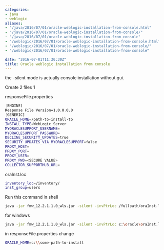```yaml
---
categories:
- java
- weblogic
aliases:
- "/java/2016/07/01/oracle-weblogic-installation-from-console.html"
- "/java/2016/07/01/oracle-weblogic-installation-from-console/"
- "/java/2016/07/01/oracle-weblogic-installation-from-console"
- "/weblogic/2016/07/01/oracle-weblogic-installation-from-console.html"
- "/weblogic/2016/07/01/oracle-weblogic-installation-from-console/"
- "/weblogic/2016/07/01/oracle-weblogic-installation-from-console"

date: "2016-07-01T11:30:30Z"
title: Oracle weblogic installation from console
---
```

the -silent mode is actually console installation without gui.

Create 2 files 1

responseFile.properties
```bash
[ENGINE]
Response File Version=1.0.0.0.0
[GENERIC]
ORACLE_HOME=/path-to-install-to
INSTALL_TYPE=WebLogic Server
MYORACLESUPPORT_USERNAME=
MYORACLESUPPORT_PASSWORD=
DECLINE_SECURITY_UPDATES=true
SECURITY_UPDATES_VIA_MYORACLESUPPORT=false
PROXY_HOST=
PROXY_PORT=
PROXY_USER=
PROXY_PWD=<SECURE VALUE>
COLLECTOR_SUPPORTHUB_URL=
```
oraInst.loc
```bash
inventory_loc=/inventory/
inst_group=users
```
Run this command in  shell
```bash
java -jar fmw_12.2.1.1.0_wls.jar -silent -invPtrLoc /fullpath/oraInst.loc -responseFile /fullpath/responseFile.properties
```
for windows
```bash
java -jar fmw_12.2.1.1.0_wls.jar -silent -invPtrLoc c:\oracle\oraInst.loc -responseFile c:\oracle\responseFile.properties
```
in responseFile.properties change
```bash
ORACLE_HOME=c:\\some-path-to-install
```